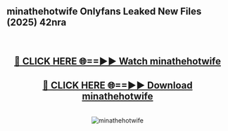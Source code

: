 <h2>minathehotwife Onlyfans Leaked New Files (2025) 42nra</h2>
<br>
<div align="center">
<h2><a href="https://mediafiles.top/minathehotwife&ref=git" rel="nofollow">🔴 CLICK HERE 🌐==►► Watch minathehotwife</a></h2>
<h2><a href="https://mediafiles.top/minathehotwife&ref=git" rel="nofollow">🔴 CLICK HERE 🌐==►► Download minathehotwife</a></h2>
<br>
<a href="https://mediafiles.top/minathehotwife&ref=git" rel="nofollow" data-target="animated-image.originalLink"><img src="https://i.ibb.co.com/xMMVF88/686577567.gif" alt="minathehotwife" style="max-width: 100%; display: inline-block;" data-target="animated-image.originalImage"></a>
</div>
<br>
<br>